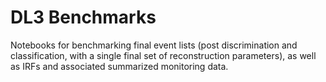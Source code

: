 DL3 Benchmarks
==============

Notebooks for benchmarking final event lists (post discrimination and
classification, with a single final set of reconstruction parameters),
as well as IRFs and associated summarized monitoring data.
